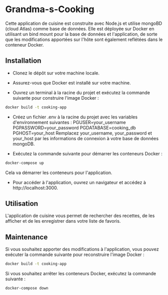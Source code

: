 # Grandma-s-Cooking
Cette application de cuisine est construite avec Node.js et utilise mongoBD (cloud Atlas) 
comme base de données. Elle est déployée sur Docker en utilisant un bind mount pour la base de données et l'application,
de sorte que les modifications apportées sur l'hôte sont également reflétées dans le conteneur Docker.

## Installation
- Clonez le dépôt sur votre machine locale.

- Assurez-vous que Docker est installé sur votre machine.

- Ouvrez un terminal à la racine du projet et exécutez la commande suivante pour construire l'image Docker :
``` bash
docker build -t cooking-app 
```
- Créez un fichier .env à la racine du projet avec les variables d'environnement suivantes :
PGUSER=your_username
PGPASSWORD=your_password
PGDATABASE=cooking_db
PGHOST=your_host
Remplacez your_username, your_password et your_host par les informations de connexion à votre base de données mongoDB.

- Exécutez la commande suivante pour démarrer les conteneurs Docker :
``` bash
docker-compose up
```
Cela va démarrer les conteneurs pour l'application.

- Pour accéder à l'application, ouvrez un navigateur et accédez à http://localhost:3000.


## Utilisation
L'application de cuisine vous permet de rechercher des recettes, de les afficher et de les enregistrer dans votre liste de favoris.


## Maintenance
Si vous souhaitez apporter des modifications à l'application, vous pouvez exécuter la commande suivante pour reconstruire l'image Docker :
``` bash
docker build -t cooking-app
```

Si vous souhaitez arrêter les conteneurs Docker, exécutez la commande suivante :
```bash
docker-compose down
```
